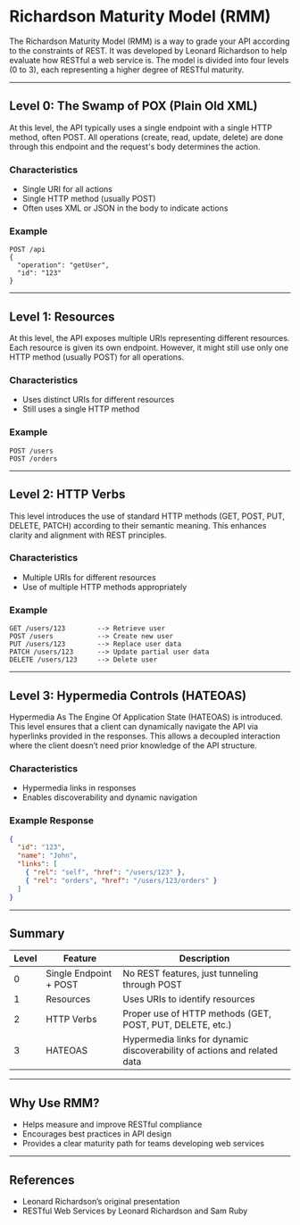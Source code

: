 # Richardson Maturity Model (RMM)

The Richardson Maturity Model (RMM) is a way to grade your API according to the constraints of REST. It was developed by Leonard Richardson to help evaluate how RESTful a web service is. The model is divided into four levels (0 to 3), each representing a higher degree of RESTful maturity.

---

## Level 0: The Swamp of POX (Plain Old XML)

At this level, the API typically uses a single endpoint with a single HTTP method, often POST. All operations (create, read, update, delete) are done through this endpoint and the request's body determines the action.

### Characteristics
- Single URI for all actions
- Single HTTP method (usually POST)
- Often uses XML or JSON in the body to indicate actions

### Example
```
POST /api
{
  "operation": "getUser",
  "id": "123"
}
```

---

## Level 1: Resources

At this level, the API exposes multiple URIs representing different resources. Each resource is given its own endpoint. However, it might still use only one HTTP method (usually POST) for all operations.

### Characteristics
- Uses distinct URIs for different resources
- Still uses a single HTTP method

### Example
```
POST /users
POST /orders
```

---

## Level 2: HTTP Verbs

This level introduces the use of standard HTTP methods (GET, POST, PUT, DELETE, PATCH) according to their semantic meaning. This enhances clarity and alignment with REST principles.

### Characteristics
- Multiple URIs for different resources
- Use of multiple HTTP methods appropriately

### Example
```
GET /users/123        --> Retrieve user
POST /users           --> Create new user
PUT /users/123        --> Replace user data
PATCH /users/123      --> Update partial user data
DELETE /users/123     --> Delete user
```

---

## Level 3: Hypermedia Controls (HATEOAS)

Hypermedia As The Engine Of Application State (HATEOAS) is introduced. This level ensures that a client can dynamically navigate the API via hyperlinks provided in the responses. This allows a decoupled interaction where the client doesn’t need prior knowledge of the API structure.

### Characteristics
- Hypermedia links in responses
- Enables discoverability and dynamic navigation

### Example Response
```json
{
  "id": "123",
  "name": "John",
  "links": [
    { "rel": "self", "href": "/users/123" },
    { "rel": "orders", "href": "/users/123/orders" }
  ]
}
```

---

## Summary

| Level | Feature                          | Description                                                                 |
|-------|----------------------------------|-----------------------------------------------------------------------------|
| 0     | Single Endpoint + POST           | No REST features, just tunneling through POST                              |
| 1     | Resources                        | Uses URIs to identify resources                                             |
| 2     | HTTP Verbs                       | Proper use of HTTP methods (GET, POST, PUT, DELETE, etc.)                  |
| 3     | HATEOAS                          | Hypermedia links for dynamic discoverability of actions and related data   |

---

## Why Use RMM?

- Helps measure and improve RESTful compliance
- Encourages best practices in API design
- Provides a clear maturity path for teams developing web services

---

## References

- Leonard Richardson’s original presentation
- RESTful Web Services by Leonard Richardson and Sam Ruby